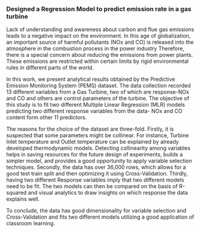 ### Designed a Regression Model to predict emission rate in a gas turbine
Lack of understanding and awareness about carbon and flue gas emissions leads to a negative impact on the environment.  In this age of globalization, an important source of harmful pollutants (NOx and CO) is released into the atmosphere in the combustion process in the power industry Therefore, there is a special concern about reducing the emissions from power plants. These emissions are restricted within certain limits by rigid environmental rules in different parts of the world.

In this work, we present analytical results obtained by the Predictive Emission Monitoring System (PEMS) dataset. The data collection recorded 13 different variables from a Gas Turbine, two of which are response-NOx and CO and others are control parameters of the turbine. The objective of this study is to fit two different Multiple Linear Regression (MLR) models predicting two different response variables from the data- NOx and CO content form other 11 predictors.

The reasons for the choice of the dataset are three-fold. Firstly, it is suspected that some parameters might be collinear. For instance, Turbine Inlet temperature and Outlet temperature can be explained by already developed thermodynamic models. Detecting collinearity among variables helps in saving resources for the future design of experiments, builds a simpler model, and provides a good opportunity to apply variable selection techniques.  Secondly, the data has over 36,000 rows, which allows for a good test train split and then optimizing it using Cross-Validation. Thirdly, having two different Response variables imply that two different models need to be fit. The two models can then be compared on the basis of R-squared and visual analytics to draw insights on which response the data explains well.

To conclude, the data has good dimensionality for variable selection and Cross-Validation and fits two different models utilizing a good application of classroom learning.
 


